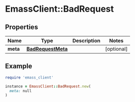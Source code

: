 # EmassClient::BadRequest

## Properties

| Name | Type | Description | Notes |
| ---- | ---- | ----------- | ----- |
| **meta** | [**BadRequestMeta**](BadRequestMeta.md) |  | [optional] |

## Example

```ruby
require 'emass_client'

instance = EmassClient::BadRequest.new(
  meta: null
)
```


